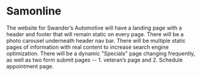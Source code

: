 # Samonline

The website for Swander’s Automotive will have a landing page with a header and footer that will remain static on every page. There will be a photo carousel underneath header nav bar. There will be multiple static pages of information with real content to increase search engine optimization. There will be a dynamic "Specials" page changing frequently, as well as two form submit pages -- 1. veteran’s page and 2. Schedule appointment page.
